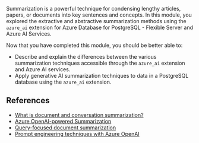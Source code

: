 Summarization is a powerful technique for condensing lengthy articles, papers, or documents into key sentences and concepts. In this module, you explored the extractive and abstractive summarization methods using the `azure_ai` extension for Azure Database for PostgreSQL - Flexible Server and Azure AI Services.

Now that you have completed this module, you should be better able to:

- Describe and explain the differences between the various summarization techniques accessible through the `azure_ai` extension and Azure AI services.
- Apply generative AI summarization techniques to data in a PostgreSQL database using the `azure_ai` extension.

## References

- [What is document and conversation summarization?](/azure/ai-services/language-service/summarization/overview?tabs=document-summarization)
- [Azure OpenAI-powered Summarization](/shows/azure-ai-language-services/azure-openai-powered-summarization-in-azure-ai-language)
- [Query-focused document summarization](/azure/architecture/ai-ml/guide/query-based-summarization)
- [Prompt engineering techniques with Azure OpenAI](/azure/ai-services/openai/concepts/advanced-prompt-engineering)
